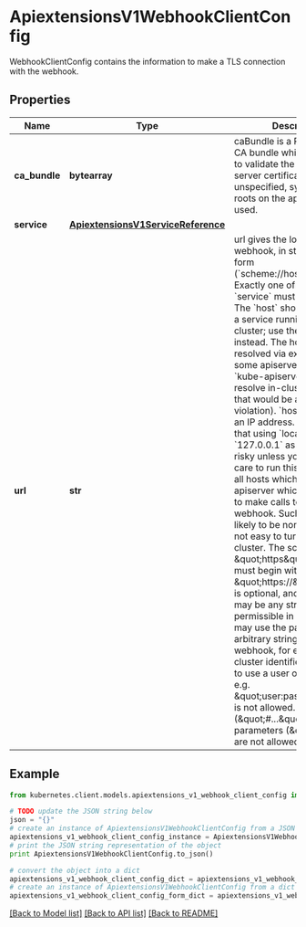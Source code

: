 # ApiextensionsV1WebhookClientConfig

WebhookClientConfig contains the information to make a TLS connection with the webhook.

## Properties

Name | Type | Description | Notes
------------ | ------------- | ------------- | -------------
**ca_bundle** | **bytearray** | caBundle is a PEM encoded CA bundle which will be used to validate the webhook&#39;s server certificate. If unspecified, system trust roots on the apiserver are used. | [optional] 
**service** | [**ApiextensionsV1ServiceReference**](ApiextensionsV1ServiceReference.md) |  | [optional] 
**url** | **str** | url gives the location of the webhook, in standard URL form (&#x60;scheme://host:port/path&#x60;). Exactly one of &#x60;url&#x60; or &#x60;service&#x60; must be specified.  The &#x60;host&#x60; should not refer to a service running in the cluster; use the &#x60;service&#x60; field instead. The host might be resolved via external DNS in some apiservers (e.g., &#x60;kube-apiserver&#x60; cannot resolve in-cluster DNS as that would be a layering violation). &#x60;host&#x60; may also be an IP address.  Please note that using &#x60;localhost&#x60; or &#x60;127.0.0.1&#x60; as a &#x60;host&#x60; is risky unless you take great care to run this webhook on all hosts which run an apiserver which might need to make calls to this webhook. Such installs are likely to be non-portable, i.e., not easy to turn up in a new cluster.  The scheme must be \&quot;https\&quot;; the URL must begin with \&quot;https://\&quot;.  A path is optional, and if present may be any string permissible in a URL. You may use the path to pass an arbitrary string to the webhook, for example, a cluster identifier.  Attempting to use a user or basic auth e.g. \&quot;user:password@\&quot; is not allowed. Fragments (\&quot;#...\&quot;) and query parameters (\&quot;?...\&quot;) are not allowed, either. | [optional] 

## Example

```python
from kubernetes.client.models.apiextensions_v1_webhook_client_config import ApiextensionsV1WebhookClientConfig

# TODO update the JSON string below
json = "{}"
# create an instance of ApiextensionsV1WebhookClientConfig from a JSON string
apiextensions_v1_webhook_client_config_instance = ApiextensionsV1WebhookClientConfig.from_json(json)
# print the JSON string representation of the object
print ApiextensionsV1WebhookClientConfig.to_json()

# convert the object into a dict
apiextensions_v1_webhook_client_config_dict = apiextensions_v1_webhook_client_config_instance.to_dict()
# create an instance of ApiextensionsV1WebhookClientConfig from a dict
apiextensions_v1_webhook_client_config_form_dict = apiextensions_v1_webhook_client_config.from_dict(apiextensions_v1_webhook_client_config_dict)
```
[[Back to Model list]](../README.md#documentation-for-models) [[Back to API list]](../README.md#documentation-for-api-endpoints) [[Back to README]](../README.md)


